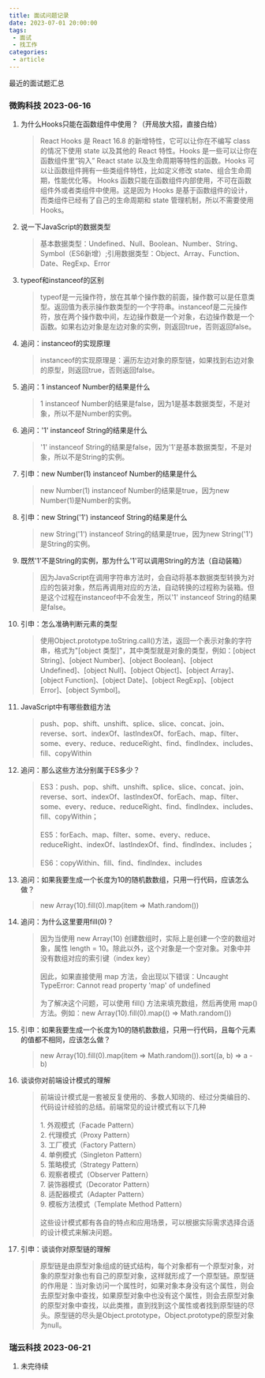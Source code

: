 ```yaml
---
title: 面试问题记录
date: 2023-07-01 20:00:00
tags:
 - 面试
 - 找工作
categories: 
 - article
---
```


最近的面试题汇总

<!--more-->

### 微购科技 2023-06-16
1. 为什么Hooks只能在函数组件中使用？（开局放大招，直接白给）
    > React Hooks 是 React 16.8 的新增特性，它可以让你在不编写 class 的情况下使用 state 以及其他的 React 特性。Hooks 是一些可以让你在函数组件里“钩入” React state 以及生命周期等特性的函数。Hooks 可以让函数组件拥有一些类组件特性，比如定义修改 state、组合生命周期，性能优化等。
Hooks 函数只能在函数组件内部使用，不可在函数组件外或者类组件中使用。这是因为 Hooks 是基于函数组件的设计，而类组件已经有了自己的生命周期和 state 管理机制，所以不需要使用 Hooks。

2. 说一下JavaScript的数据类型
    > 基本数据类型：Undefined、Null、Boolean、Number、String、Symbol（ES6新增）;引用数据类型：Object、Array、Function、Date、RegExp、Error

3. typeof和instanceof的区别
    > typeof是一元操作符，放在其单个操作数的前面，操作数可以是任意类型。返回值为表示操作数类型的一个字符串。instanceof是二元操作符，放在两个操作数中间，左边操作数是一个对象，右边操作数是一个函数。如果右边对象是左边对象的实例，则返回true，否则返回false。

4. 追问：instanceof的实现原理
    > instanceof的实现原理是：遍历左边对象的原型链，如果找到右边对象的原型，则返回true，否则返回false。

5. 追问：1 instanceof Number的结果是什么
    > 1 instanceof Number的结果是false，因为1是基本数据类型，不是对象，所以不是Number的实例。

6. 追问：'1' instanceof String的结果是什么
    > '1' instanceof String的结果是false，因为'1'是基本数据类型，不是对象，所以不是String的实例。

7. 引申：new Number(1) instanceof Number的结果是什么
    > new Number(1) instanceof Number的结果是true，因为new Number(1)是Number的实例。

8. 引申：new String('1') instanceof String的结果是什么
    > new String('1') instanceof String的结果是true，因为new String('1')是String的实例。

9. 既然'1'不是String的实例，那为什么'1'可以调用String的方法（自动装箱）
    > 因为JavaScript在调用字符串方法时，会自动将基本数据类型转换为对应的包装对象，然后再调用对应的方法，自动转换的过程称为装箱。但是这个过程在instanceof中不会发生，所以'1' instanceof String的结果是false。

10. 引申：怎么准确判断元素的类型
    > 使用Object.prototype.toString.call()方法，返回一个表示对象的字符串，格式为"[object 类型]"，其中类型就是对象的类型，例如：[object String]、[object Number]、[object Boolean]、[object Undefined]、[object Null]、[object Object]、[object Array]、[object Function]、[object Date]、[object RegExp]、[object Error]、[object Symbol]。

11. JavaScript中有哪些数组方法
    > push、pop、shift、unshift、splice、slice、concat、join、reverse、sort、indexOf、lastIndexOf、forEach、map、filter、some、every、reduce、reduceRight、find、findIndex、includes、fill、copyWithin

12. 追问：那么这些方法分别属于ES多少？
    > ES3：push、pop、shift、unshift、splice、slice、concat、join、reverse、sort、indexOf、lastIndexOf、forEach、map、filter、some、every、reduce、reduceRight、find、findIndex、includes、fill、copyWithin；
    <br /><br />ES5：forEach、map、filter、some、every、reduce、reduceRight、indexOf、lastIndexOf、find、findIndex、includes；
    <br /><br />ES6：copyWithin、fill、find、findIndex、includes

13. 追问：如果我要生成一个长度为10的随机数数组，只用一行代码，应该怎么做？
    > new Array(10).fill(0).map(item => Math.random())

14. 追问：为什么这里要用fill(0)？
    > 因为当使用 new Array(10) 创建数组时，实际上是创建一个空的数组对象，属性 length = 10。除此以外，这个对象是一个空对象。对象中并没有数组对应的索引键（index key）
    <br /><br />因此，如果直接使用 map 方法，会出现以下错误：Uncaught TypeError: Cannot read property 'map' of undefined
    <br /><br />为了解决这个问题，可以使用 fill() 方法来填充数组，然后再使用 map() 方法。例如：new Array(10).fill(0).map(() => Math.random())

15. 引申：如果我要生成一个长度为10的随机数数组，只用一行代码，且每个元素的值都不相同，应该怎么做？
    > new Array(10).fill(0).map(item => Math.random()).sort((a, b) => a - b)

16. 谈谈你对前端设计模式的理解
    > 前端设计模式是一套被反复使用的、多数人知晓的、经过分类编目的、代码设计经验的总结。前端常见的设计模式有以下几种
    <br /><br />1. 外观模式（Facade Pattern）
    <br />2. 代理模式（Proxy Pattern）
    <br />3. 工厂模式（Factory Pattern）
    <br />4. 单例模式（Singleton Pattern）
    <br />5. 策略模式（Strategy Pattern）
    <br />6. 观察者模式（Observer Pattern）
    <br />7. 装饰器模式（Decorator Pattern）
    <br />8. 适配器模式（Adapter Pattern）
    <br />9. 模板方法模式（Template Method Pattern）
    <br /><br />这些设计模式都有各自的特点和应用场景，可以根据实际需求选择合适的设计模式来解决问题。

17. 引申：谈谈你对原型链的理解
    > 原型链是由原型对象组成的链式结构，每个对象都有一个原型对象，对象的原型对象也有自己的原型对象，这样就形成了一个原型链。原型链的作用是：当对象访问一个属性时，如果对象本身没有这个属性，则会去原型对象中查找，如果原型对象中也没有这个属性，则会去原型对象的原型对象中查找，以此类推，直到找到这个属性或者找到原型链的尽头。原型链的尽头是Object.prototype，Object.prototype的原型对象为null。

### 瑞云科技 2023-06-21

1. 未完待续
